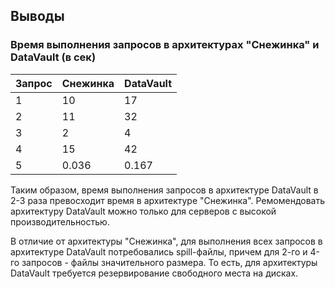 ## Выводы ##

### Время выполнения запросов в архитектурах "Снежинка" и DataVault (в сек) ###   
|Запрос|Снежинка|DataVault|
|------|--------|---------|
|  1   |10      |17       |
|  2   |11      |32       |
|  3   |2       |4        |
|  4   |15      |42       |
|  5   |0.036   |0.167    |

Таким образом, время выполнения запросов в архитектуре DataVault в 2-3 раза превосходит время в архитектуре "Снежинка".
Ремомендовать архитектуру DataVault можно только для серверов с высокой производительностью.

В отличие от архитектуры "Снежинка", для выполнения всех запросов в архитектуре DataVault потребовались spill-файлы, причем для 2-го и 4-го запросов - файлы значительного размера.
То есть, для архитектуры DataVault требуется резервирование свободного места на дисках.
   
